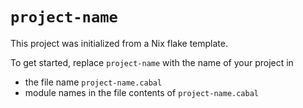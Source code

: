 `project-name`
=====

This project was initialized from a Nix flake template.

To get started, replace `project-name` with the name of your project in

* the file name `project-name.cabal`
* module names in the file contents of `project-name.cabal`
